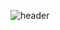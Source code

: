 ![header](https://capsule-render.vercel.app/api?type=rect&color=gradient&height=50&section=footer&text=TechnoShip123&fontSize=25)
